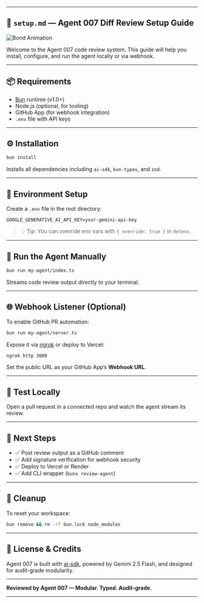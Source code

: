 

---

## 🧠 `setup.md` — Agent 007 Diff Review Setup Guide

![Bond Animation](https://i.imgur.com/r8ID0B4.png)

Welcome to the Agent 007 code review system. This guide will help you install, configure, and run the agent locally or via webhook.

---

## 📦 Requirements

- [Bun](https://bun.sh/) runtime (v1.0+)
- Node.js (optional, for tooling)
- GitHub App (for webhook integration)
- `.env` file with API keys

---

## ⚙️ Installation

```bash
bun install
```

Installs all dependencies including `ai-sdk`, `bun-types`, and `zod`.

---

## 🔐 Environment Setup

Create a `.env` file in the root directory:

```env
GOOGLE_GENERATIVE_AI_API_KEY=your-gemini-api-key
```

> 💡 Tip: You can override env vars with `{ override: true }` in `dotenv`.

---

## 🚀 Run the Agent Manually

```bash
bun run my-agent/index.ts
```

Streams code review output directly to your terminal.

---

## 🌐 Webhook Listener (Optional)

To enable GitHub PR automation:

```bash
bun run my-agent/server.ts
```

Expose it via [ngrok](https://ngrok.com/) or deploy to Vercel:

```bash
ngrok http 3000
```

Set the public URL as your GitHub App’s **Webhook URL**.

---

## 🧪 Test Locally

Open a pull request in a connected repo and watch the agent stream its review.

---

## 🧠 Next Steps

- ✅ Post review output as a GitHub comment  
- ✅ Add signature verification for webhook security  
- ✅ Deploy to Vercel or Render  
- ✅ Add CLI wrapper (`bunx review-agent`)  

---

## 🧼 Cleanup

To reset your workspace:

```bash
bun remove && rm -rf bun.lock node_modules
```

---

## 🧾 License & Credits

Agent 007 is built with [ai-sdk](https://sdk.vercel.ai), powered by Gemini 2.5 Flash, and designed for audit-grade modularity.

---

**Reviewed by Agent 007 — Modular. Typed. Audit-grade.**

---

